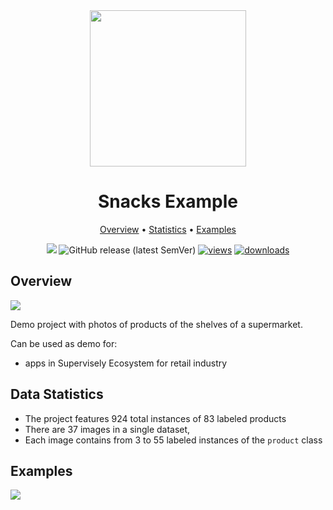 <div align="center" markdown>
<img src="https://i.imgur.com/UdBujFN.png" width="250"/>

# Snacks Example

<p align="center">
  <a href="#overview">Overview</a> •
  <a href="#overview">Statistics</a> •
  <a href="#data-rights">Examples</a>
</p>

[![](https://img.shields.io/badge/slack-chat-green.svg?logo=slack)](https://supervise.ly/slack) 
![GitHub release (latest SemVer)](https://img.shields.io/github/v/release/supervisely-ecosystem/snacks-example)
[![views](https://app.supervise.ly/public/api/v3/ecosystem.counters?repo=supervisely-ecosystem/snacks-example&counter=views&label=views)](https://supervise.ly)
[![downloads](https://app.supervise.ly/public/api/v3/ecosystem.counters?repo=supervisely-ecosystem/snacks-example&counter=downloads&label=downloads)](https://supervise.ly)

</div>


## Overview 

<img src="x"/>

Demo project with photos of products of the shelves of a supermarket.  

Can be used as demo for:
- apps in Supervisely Ecosystem for retail industry



## Data Statistics

- The project features 924 total instances of 83 labeled products
- There are 37 images in a single dataset, 
- Each image contains from 3 to 55 labeled instances of the `product` class

## Examples

<img src="x"/>

  
